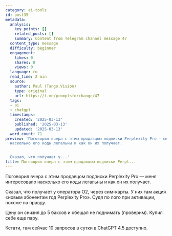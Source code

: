 ```yaml
---
category: ai-tools
id: post35
metadata:
  analysis:
    key_points: []
    related_posts: []
    summary: Content from Telegram channel message 47
  content_type: message
  difficulty: beginner
  engagement:
    likes: 0
    shares: 0
    views: 0
  language: ru
  read_time: 2 min
  source:
    author: Paul (Tango.Vision)
    type: original
    url: https://t.me/promptsforchange/47
  tags:
  - ai
  - chatgpt
  timestamps:
    created: '2025-03-13'
    published: '2025-03-13'
    updated: '2025-03-13'
  word_count: 71
preview: 'Поговорил вчера с этим продавцом подписки Perplexity Pro — меня интересовало
  насколько его коды легальны и как он их получает.


  Сказал, что получает у...'
title: Поговорил вчера с этим продавцом подписки Perpl...
---
```


Поговорил вчера с этим продавцом подписки Perplexity Pro — меня интересовало насколько его коды легальны и как он их получает.

Сказал, что получает у оператора O2, через сим-карты. У них там акция «новым абонентам год Perplexity Pro». Судя по лого при активации, похоже на правду.

Цену он снизил до 5 баксов и обещал не поднимать (проверим). Купил себе еще пару. 

Кстати, там сейчас 10 запросов в сутки в ChatGPT 4.5 доступно.
